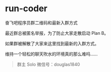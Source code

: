 # run-coder
奋飞吧程序员群二维码和最新入群方式

最近群总被匿名举报，为了防止大家走散启动 Plan B。  

如果群被解散了大家来这里找到最新的入群方式。  

维持一个轻松的聊天吹水的环境真的那么难吗……

> 群主 Solo 微信号：douglas1840

